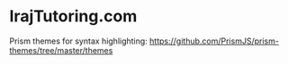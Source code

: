 # IrajTutoring.com

Prism themes for syntax highlighting:
https://github.com/PrismJS/prism-themes/tree/master/themes

